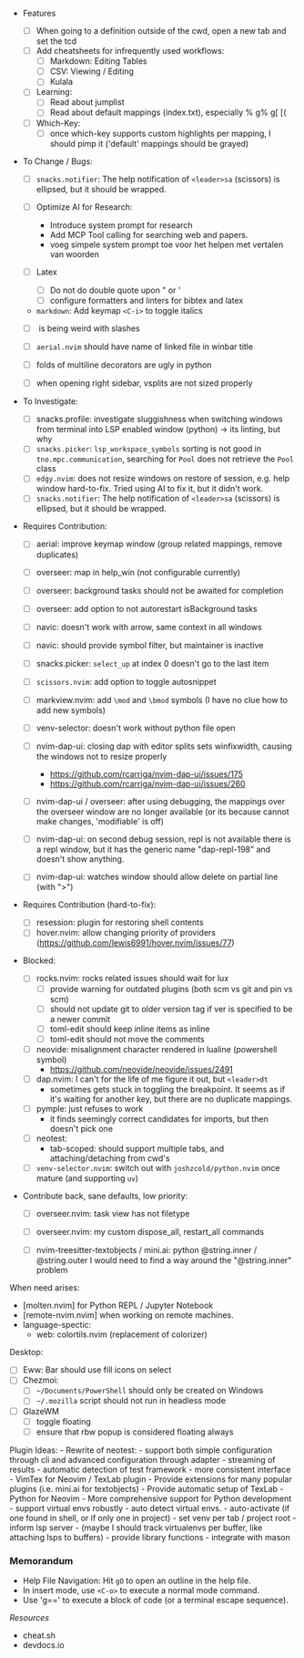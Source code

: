 - Features

  - [ ] When going to a definition outside of the cwd, open a new tab and set the tcd
  - [ ] Add cheatsheets for infrequently used workflows:
    - [ ] Markdown: Editing Tables
    - [ ] CSV: Viewing / Editing
    - [ ] Kulala
  - [ ] Learning:
    - [ ] Read about jumplist
    - [ ] Read about default mappings (index.txt), especially % g% g[ [(
  - [ ] Which-Key:
    - [ ] once which-key supports custom highlights per mapping, I should pimp it ('default' mappings should be grayed)

- To Change / Bugs:

  - [ ] `snacks.notifier`: The help notification of `<leader>sa` (scissors) is ellipsed, but it should be wrapped.

  - [ ] Optimize AI for Research:
    - Introduce system prompt for research
    - Add MCP Tool calling for searching web and papers.
    - voeg simpele system prompt toe voor het helpen met vertalen van woorden
  - [ ] Latex
    - [ ] Do not do double quote upon \" or \'
    - [ ] configure formatters and linters for bibtex and latex

  - `markdown`: Add keymap `<C-i>` to toggle italics
  - [ ] <C-BS> is being weird with slashes

  - [ ] `aerial.nvim` should have name of linked file in winbar title

  - [ ] folds of multiline decorators are ugly in python
  - [ ] when opening right sidebar, vsplits are not sized properly

- To Investigate:

  - [ ] snacks.profile: investigate sluggishness when switching windows from
        terminal into LSP enabled window (python) -> its linting, but why
  - [ ] `snacks.picker`: `lsp_workspace_symbols` sorting is not good
        in `tno.mpc.communication`, searching for `Pool` does not retrieve the `Pool` class
  - [ ] `edgy.nvim`: does not resize windows on restore of session, e.g. help window
        hard-to-fix. Tried using AI to fix it, but it didn't work.
  - [ ] `snacks.notifier`: The help notification of `<leader>sa` (scissors) is ellipsed, but it should be wrapped.

- Requires Contribution:

  - [ ] aerial: improve keymap window (group related mappings, remove duplicates)
  - [ ] overseer: map <esc> in help_win (not configurable currently)
  - [ ] overseer: background tasks should not be awaited for completion
  - [ ] overseer: add option to not autorestart isBackground tasks
  - [ ] navic: doesn't work with arrow, same context in all windows
  - [ ] navic: should provide symbol filter, but maintainer is inactive
  - [ ] snacks.picker: `select_up` at index 0 doesn't go to the last item
  - [ ] `scissors.nvim`: add option to toggle autosnippet
  - [ ] markview.nvim: add `\mod` and `\bmod` symbols (I have no clue how to add new symbols)
  - [ ] venv-selector: doesn't work without python file open

  - [ ] nvim-dap-ui: closing dap with editor splits sets winfixwidth, causing the windows not to resize properly
    - https://github.com/rcarriga/nvim-dap-ui/issues/175
    - https://github.com/rcarriga/nvim-dap-ui/issues/260
  - [ ] nvim-dap-ui / overseer: after using debugging, the mappings over the
        overseer window are no longer available (or its because cannot make changes,
        'modifiable' is off)
  - [ ] nvim-dap-ui: on second debug session, repl is not available
        there is a repl window, but it has the generic name "dap-repl-198" and
        doesn't show anything.
  - [ ] nvim-dap-ui: watches window should allow delete on partial line (with ">")

- Requires Contribution (hard-to-fix):

  - [ ] resession: plugin for restoring shell contents
  - [ ] hover.nvim: allow changing priority of providers (https://github.com/lewis6991/hover.nvim/issues/77)

- Blocked:

  - [ ] rocks.nvim: rocks related issues should wait for lux
    - [ ] provide warning for outdated plugins (both scm vs git and pin vs scm)
    - [ ] should not update git to older version tag if ver is specified to be a newer commit
    - [ ] toml-edit should keep inline items as inline
    - [ ] toml-edit should not move the comments
  - [ ] neovide: misalignment character rendered in lualine (powershell symbol)
    - https://github.com/neovide/neovide/issues/2491
  - [ ] dap.nvim: I can't for the life of me figure it out, but `<leader>dt`
    - sometimes gets stuck in toggling the breakpoint. It seems as if it's
      waiting for another key, but there are no duplicate mappings.
  - [ ] pymple: just refuses to work
    - it finds seemingly correct candidates for imports, but then doesn't pick one
  - [ ] neotest:
    - tab-scoped: should support multiple tabs, and attaching/detaching from cwd's
  - [ ] `venv-selector.nvim`: switch out with `joshzcold/python.nvim` once mature (and supporting `uv`)

- Contribute back, sane defaults, low priority:
  - [ ] overseer.nvim: task view has not filetype
  - [ ] overseer.nvim: my custom dispose_all, restart_all commands
  - [ ] nvim-treesitter-textobjects / mini.ai: python @string.inner / @string.outer
        I would need to find a way around the "@string.inner" problem


When need arises:

- [molten.nvim] for Python REPL / Jupyter Notebook
- [remote-nvim.nvim] when working on remote machines.
- language-spectic:
  - web: colortils.nvim (replacement of colorizer)

Desktop:

- [ ] Eww: Bar should use fill icons on select
- [ ] Chezmoi:
  - [ ] `~/Documents/PowerShell` should only be created on Windows
  - [ ] `~/.mozilla` script should not run in headless mode

- [ ] GlazeWM
  - [ ] toggle floating
  - [ ] ensure that rbw popup is considered floating always

Plugin Ideas:
    - Rewrite of neotest:
        - support both simple configuration through cli and advanced configuration through adapter
        - streaming of results
        - automatic detection of test framework
        - more consistent interface
    - VimTex for Neovim / TexLab plugin
        - Provide extensions for many popular plugins (i.e. mini.ai for textobjects)
        - Provide automatic setup of TexLab
    - Python for Neovim
        - More comprehensive support for Python development
        - support virtual envs robustly
            - auto detect virtual envs. 
            - auto-activate (if one found in shell, or if only one in project)
            - set venv per tab / project root
            - inform lsp server
            - (maybe I should track virtualenvs per buffer, like attaching lsps to buffers)
        - provide library functions
        - integrate with mason

### Memorandum

- Help File Navigation: Hit `gO` to open an outline in the help file.
- In insert mode, use `<C-o>` to execute a normal mode command.
- Use 'g==' to execute a block of code (or a terminal escape sequence).

_Resources_

- cheat.sh
- devdocs.io
